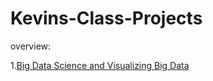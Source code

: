 # Kevins-Class-Projects
overview: 

1.[Big Data Science and Visualizing Big Data](https://github.com/BeviG/Kevins-Class-Projects/blob/main/Project_5_6%2C_Description_in_Text.ipynb)
